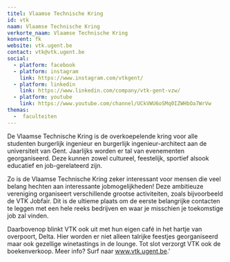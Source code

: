 ```yaml
---
titel: Vlaamse Technische Kring
id: vtk
naam: Vlaamse Technische Kring
verkorte_naam: Vlaamse Technische Kring
konvent: fk
website: vtk.ugent.be
contact: vtk@vtk.ugent.be
social:
  - platform: facebook
  - platform: instagram
    link: https://www.instagram.com/vtkgent/
  - platform: linkedin
    link: https://www.linkedin.com/company/vtk-gent-vzw/
  - platform: youtube
    link: https://www.youtube.com/channel/UCkVWU6oSMq0IZWHbOa7WrVw
themas:
  -  faculteiten
---
```

De Vlaamse Technische Kring is de overkoepelende kring voor alle studenten burgerlijk ingenieur en burgerlijk ingenieur-architect aan de universiteit van Gent. Jaarlijks worden er tal van evenementen georganiseerd. Deze kunnen zowel cultureel, feestelijk, sportief alsook educatief en job-gerelateerd zijn.

Zo is de Vlaamse Technische Kring zeker interessant voor mensen die veel belang hechten aan interessante jobmogelijkheden! Deze ambitieuze vereniging organiseert verschillende grootse activiteiten, zoals bijvoorbeeld de VTK Jobfair. Dit is de ultieme plaats om de eerste belangrijke contacten te leggen met een hele reeks bedrijven en waar je misschien je toekomstige job zal vinden.

Daarbovenop blinkt VTK ook uit met hun eigen café in het hartje van overpoort, Delta. Hier worden er niet alleen talrijke feestjes georganiseerd maar ook gezellige winetastings in de lounge. Tot slot verzorgt VTK ook de boekenverkoop. Meer info? Surf naar www.vtk.ugent.be.'
